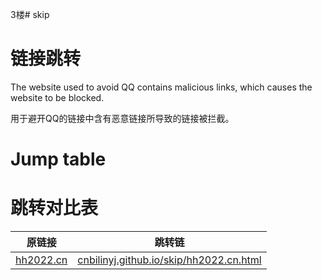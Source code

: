 3楼# skip
# 链接跳转
The website used to avoid QQ contains malicious links, which causes the website to be blocked.

用于避开QQ的链接中含有恶意链接所导致的链接被拦截。
# Jump table
# 跳转对比表
|原链接|跳转链|
|-----|-----|
|[hh2022.cn](http://hh2022.cn)|[cnbilinyj.github.io/skip/hh2022.cn.html](https://cnbilinyj.github.io/skip/hh2022.cn.html)|
